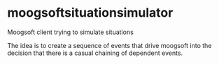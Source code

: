 # moogsoftsituationsimulator
Moogsoft client trying to simulate situations

The idea is to create a sequence of events that drive moogsoft into the decision that there is a casual chaining of dependent events.


